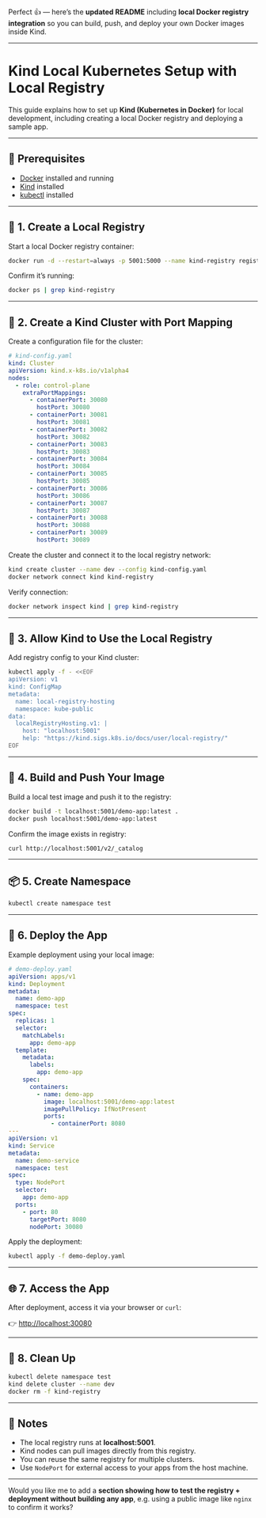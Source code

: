 Perfect 👍 — here’s the **updated README** including **local Docker registry integration** so you can build, push, and deploy your own Docker images inside Kind.

---

# Kind Local Kubernetes Setup with Local Registry

This guide explains how to set up **Kind (Kubernetes in Docker)** for local development, including creating a local Docker registry and deploying a sample app.

---

## 🧩 Prerequisites

* [Docker](https://www.docker.com/) installed and running
* [Kind](https://kind.sigs.k8s.io/) installed
* [kubectl](https://kubernetes.io/docs/tasks/tools/) installed

---

## 🚀 1. Create a Local Registry

Start a local Docker registry container:

```bash
docker run -d --restart=always -p 5001:5000 --name kind-registry registry:2
```

Confirm it’s running:

```bash
docker ps | grep kind-registry
```

---

## 🧱 2. Create a Kind Cluster with Port Mapping

Create a configuration file for the cluster:

```yaml
# kind-config.yaml
kind: Cluster
apiVersion: kind.x-k8s.io/v1alpha4
nodes:
  - role: control-plane
    extraPortMappings:
      - containerPort: 30080
        hostPort: 30080
      - containerPort: 30081
        hostPort: 30081
      - containerPort: 30082
        hostPort: 30082
      - containerPort: 30083
        hostPort: 30083
      - containerPort: 30084
        hostPort: 30084
      - containerPort: 30085
        hostPort: 30085
      - containerPort: 30086
        hostPort: 30086
      - containerPort: 30087
        hostPort: 30087
      - containerPort: 30088
        hostPort: 30088
      - containerPort: 30089
        hostPort: 30089
```

Create the cluster and connect it to the local registry network:

```bash
kind create cluster --name dev --config kind-config.yaml
docker network connect kind kind-registry
```

Verify connection:

```bash
docker network inspect kind | grep kind-registry
```

---

## 🧠 3. Allow Kind to Use the Local Registry

Add registry config to your Kind cluster:

```bash
kubectl apply -f - <<EOF
apiVersion: v1
kind: ConfigMap
metadata:
  name: local-registry-hosting
  namespace: kube-public
data:
  localRegistryHosting.v1: |
    host: "localhost:5001"
    help: "https://kind.sigs.k8s.io/docs/user/local-registry/"
EOF
```

---

## 🧩 4. Build and Push Your Image

Build a local test image and push it to the registry:

```bash
docker build -t localhost:5001/demo-app:latest .
docker push localhost:5001/demo-app:latest
```

Confirm the image exists in registry:

```bash
curl http://localhost:5001/v2/_catalog
```

---

## 📦 5. Create Namespace

```bash
kubectl create namespace test
```

---

## 🧱 6. Deploy the App

Example deployment using your local image:

```yaml
# demo-deploy.yaml
apiVersion: apps/v1
kind: Deployment
metadata:
  name: demo-app
  namespace: test
spec:
  replicas: 1
  selector:
    matchLabels:
      app: demo-app
  template:
    metadata:
      labels:
        app: demo-app
    spec:
      containers:
        - name: demo-app
          image: localhost:5001/demo-app:latest
          imagePullPolicy: IfNotPresent
          ports:
            - containerPort: 8080
---
apiVersion: v1
kind: Service
metadata:
  name: demo-service
  namespace: test
spec:
  type: NodePort
  selector:
    app: demo-app
  ports:
    - port: 80
      targetPort: 8080
      nodePort: 30080
```

Apply the deployment:

```bash
kubectl apply -f demo-deploy.yaml
```

---

## 🌐 7. Access the App

After deployment, access it via your browser or `curl`:

👉 [http://localhost:30080](http://localhost:30080)

---

## 🧹 8. Clean Up

```bash
kubectl delete namespace test
kind delete cluster --name dev
docker rm -f kind-registry
```

---

## 🧭 Notes

* The local registry runs at **localhost:5001**.
* Kind nodes can pull images directly from this registry.
* You can reuse the same registry for multiple clusters.
* Use `NodePort` for external access to your apps from the host machine.

---

Would you like me to add a **section showing how to test the registry + deployment without building any app**, e.g. using a public image like `nginx` to confirm it works?
